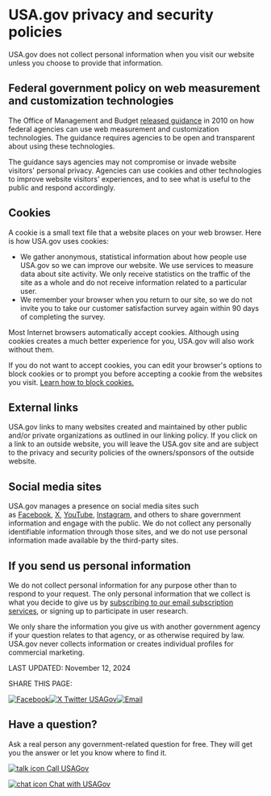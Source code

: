 USA.gov privacy and security policies
=====================================

USA.gov does not collect personal information when you visit our website unless you choose to provide that information.

**Federal government policy on web measurement and customization technologies**
-------------------------------------------------------------------------------

The Office of Management and Budget [released guidance](https://obamawhitehouse.archives.gov/sites/default/files/omb/assets/memoranda_2010/m10-22.pdf) in 2010 on how federal agencies can use web measurement and customization technologies. The guidance requires agencies to be open and transparent about using these technologies.

The guidance says agencies may not compromise or invade website visitors' personal privacy. Agencies can use cookies and other technologies to improve website visitors' experiences, and to see what is useful to the public and respond accordingly.

**Cookies**
-----------

A cookie is a small text file that a website places on your web browser. Here is how USA.gov uses cookies:

*   We gather anonymous, statistical information about how people use USA.gov so we can improve our website. We use services to measure data about site activity. We only receive statistics on the traffic of the site as a whole and do not receive information related to a particular user.
*   We remember your browser when you return to our site, so we do not invite you to take our customer satisfaction survey again within 90 days of completing the survey.

Most Internet browsers automatically accept cookies. Although using cookies creates a much better experience for you, USA.gov will also work without them.

If you do not want to accept cookies, you can edit your browser's options to block cookies or to prompt you before accepting a cookie from the websites you visit. [Learn how to block cookies.](https://www.usa.gov/optout-instructions)

**External links**
------------------

USA.gov links to many websites created and maintained by other public and/or private organizations as outlined in our linking policy. If you click on a link to an outside website, you will leave the USA.gov site and are subject to the privacy and security policies of the owners/sponsors of the outside website.

**Social media sites**
----------------------

USA.gov manages a presence on social media sites such as [Facebook](https://www.facebook.com/USAgov), [X](https://twitter.com/USAgov), [YouTube](https://www.youtube.com/usagov1), [Instagram](https://www.instagram.com/usagov/), and others to share government information and engage with the public. We do not collect any personally identifiable information through those sites, and we do not use personal information made available by the third-party sites.

**If you send us personal information**
---------------------------------------

We do not collect personal information for any purpose other than to respond to your request. The only personal information that we collect is what you decide to give us by [subscribing to our email subscription services](https://connect.usa.gov/subscribe), or signing up to participate in user research.

We only share the information you give us with another government agency if your question relates to that agency, or as otherwise required by law. USA.gov never collects information or creates individual profiles for commercial marketing.

LAST UPDATED: November 12, 2024

SHARE THIS PAGE:

[![Facebook](/themes/custom/usagov/images/social-media-icons/Facebook_Icon.svg)](https://www.facebook.com/sharer/sharer.php?u=https://www.usa.gov/privacy-security&v=3)[![X Twitter USAGov](/themes/custom/usagov/images/social-media-icons/X_Twitter_Icon.svg?version=2)](https://twitter.com/intent/tweet?source=webclient&text=https://www.usa.gov/privacy-security)[![Email](/themes/custom/usagov/images/social-media-icons/Email_Icon.svg?version=2)](mailto:?subject=https://www.usa.gov/privacy-security)

Have a question?
----------------

Ask a real person any government-related question for free. They will get you the answer or let you know where to find it.

 [![talk icon](/themes/custom/usagov/images/ICONS_talk.png) Call USAGov](https://www.usa.gov/phone)

 [![chat icon](/themes/custom/usagov/images/ICONS_chat.png) Chat with USAGov](https://www.usa.gov/chat)